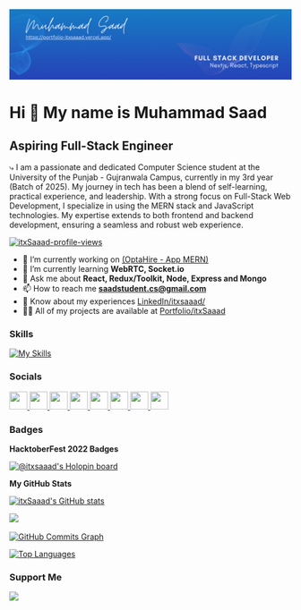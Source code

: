<a href="https://portfolio-itxsaaad.vercel.app/" target="_blank" rel="noreferrer">
  <img src="./linkedin-banner.png" alt="itxSaaad-profile-banner"/>
</a>

Hi 👋 My name is Muhammad Saad
===============================

Aspiring Full-Stack Engineer
----------------------------

⤷ I am a  passionate and dedicated Computer Science student at the University of the Punjab - Gujranwala Campus, currently in my 3rd year (Batch of 2025). My journey in tech has been a blend of self-learning, practical experience, and leadership. With a strong focus on Full-Stack Web Development, I specialize in using the MERN stack and JavaScript technologies. My expertise extends to both frontend and backend development, ensuring a seamless and robust web experience.

<a href="https://portfolio-itxsaaad.vercel.app/"><img src="https://komarev.com/ghpvc/?username=itxSaaad&show_icons=true&hide=&count_private=true&title_color=22c55e&text_color=ffffff&icon_color=14b8a6&bg_color=1c1917&hide_border=true&show_icons=true" alt="itxSaaad-profile-views"/></a>

- 🔭 I’m currently working on [(OptaHire - App MERN)](https://github.com/itxSaaad/opta-hire-ai-recruitment-fyp-app-mern)
- 🌱 I’m currently learning **WebRTC, Socket.io**
- 💬 Ask me about **React, Redux/Toolkit, Node, Express and Mongo**
- 📫 How to reach me **saadstudent.cs@gmail.com**
- 📄 Know about my experiences [LinkedIn/itxsaaad/](https://www.linkedin.com/in/itxsaaad/)
- 👨‍💻 All of my projects are available at [Portfolio/itxSaaad](https://portfolio-itxsaaad.vercel.app/)

### Skills

[![My Skills](https://skillicons.dev/icons?i=html,css,js,jquery,ts,tailwind,mui,bootstrap,react,nextjs,redux,nodejs,express,electron,nestjs,php,laravel,flask,mongodb,mysql,git,github,docker,aws,gcp,azure,netlify,vercel,postman,npm,powershell,bash,figma,xd,illustrator,photoshop,premiere,python,c,cpp,appwrite,firebase,babel,wordpress,ubuntu,linux,vite)](https://skillicons.dev)

### Socials

<p align="left"> 
  <a href="https://www.dev.to/itxSaaad" target="_blank" rel="noreferrer">
    <img src="https://raw.githubusercontent.com/danielcranney/readme-generator/main/public/icons/socials/devdotto.svg" width="32" height="32" />
  </a> 
  <a href="https://discord.com/users/itxSleipnir" target="_blank" rel="noreferrer">
    <img src="https://raw.githubusercontent.com/danielcranney/readme-generator/main/public/icons/socials/discord.svg" width="32" height="32" />
  </a> 
  <a href="https://www.github.com/itxSaaad" target="_blank" rel="noreferrer">
    <img src="https://raw.githubusercontent.com/danielcranney/readme-generator/main/public/icons/socials/github.svg" width="32" height="32" />
  </a> 
  <a href="http://www.instagram.com/m.saad_45" target="_blank" rel="noreferrer">
    <img src="https://raw.githubusercontent.com/danielcranney/readme-generator/main/public/icons/socials/instagram.svg" width="32" height="32" />
  </a> 
  <a href="https://www.linkedin.com/in/itxSaaad" target="_blank" rel="noreferrer">
    <img src="https://raw.githubusercontent.com/danielcranney/readme-generator/main/public/icons/socials/linkedin.svg" width="32" height="32" />
  </a> 
  <a href="https://www.stackoverflow.com/users/19485214/muhammad-saad" target="_blank" rel="noreferrer">
    <img src="https://raw.githubusercontent.com/danielcranney/readme-generator/main/public/icons/socials/stackoverflow.svg" width="32" height="32" />
  </a>
  <a href="https://www.twitter.com/itxSaaad" target="_blank" rel="noreferrer">
    <img src="https://raw.githubusercontent.com/danielcranney/readme-generator/main/public/icons/socials/twitter.svg" width="32" height="32" />
  </a> 
  <a href="https://www.twitch.tv/itxSaaad" target="_blank" rel="noreferrer">
    <img src="https://raw.githubusercontent.com/danielcranney/readme-generator/main/public/icons/socials/twitch.svg" width="32" height="32" />
  </a>
</p>

### Badges

<b> HacktoberFest 2022 Badges</b>

[![@itxsaaad's Holopin board](https://holopin.me/itxsaaad)](https://holopin.io/@itxsaaad)

<b>My GitHub Stats</b>

<a href="http://www.github.com/itxSaaad"><img src="https://github-readme-stats.vercel.app/api?username=itxSaaad&show_icons=true&hide=&count_private=true&title_color=22c55e&text_color=ffffff&icon_color=14b8a6&bg_color=1c1917&hide_border=true&show_icons=true" alt="itxSaaad's GitHub stats" /></a>

<a href="http://www.github.com/itxSaaad"><img src="https://github-readme-streak-stats.herokuapp.com/?user=itxSaaad&stroke=ffffff&background=1c1917&ring=22c55e&fire=22c55e&currStreakNum=ffffff&currStreakLabel=22c55e&sideNums=ffffff&sideLabels=ffffff&dates=ffffff&hide_border=true" /></a>

<a href="http://www.github.com/itxSaaad">
<img src="https://github-readme-activity-graph.vercel.app/graph?username=itxSaaad&bg_color=1c1917&color=ffffff&line=14b8a6&point=ffffff&area_color=1c1917&area=true&hide_border=true&custom_title=GitHub%20Commits%20Graph" alt="GitHub Commits Graph" />
</a>

<a href="https://github.com/itxSaaad" align="left"><img src="https://github-readme-stats.vercel.app/api/top-langs/?username=itxSaaad&langs_count=10&title_color=22c55e&text_color=ffffff&icon_color=14b8a6&bg_color=1c1917&hide_border=true&locale=en&custom_title=Top%20%Languages" alt="Top Languages" /></a>

### Support Me

<a href="https://www.buymeacoffee.com/itxSaaad"><img src="https://cdn.buymeacoffee.com/buttons/v2/default-yellow.png" width="200" /></a>
